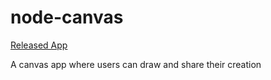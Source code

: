 # node-canvas
[Released App](https://node-canvas-1efb24e2ae42.herokuapp.com/)

A canvas app where users can draw and share their creation
